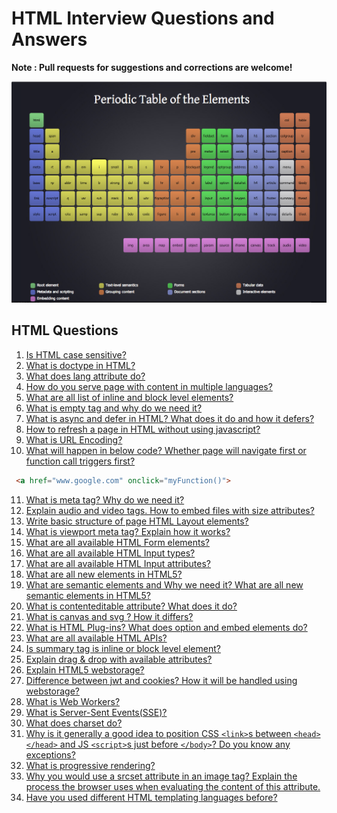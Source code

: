 # HTML Interview Questions and Answers

 **Note : Pull requests for suggestions and corrections are welcome!**

![HTML periodic table](https://github.com/gopigoppu/frontend-interview-questions-answers/blob/master/HTML-Questions-Answers/periodic-table-html.png)

## HTML Questions

1. [Is HTML case sensitive?](/HTML-Questions-Answers/answers#1-is-html-case-sensitive)
2. [What is doctype in HTML?](/HTML-Questions-Answers/answers#2-what-is-doctype-in-html)
3. [What does lang attribute do?](/HTML-Questions-Answers/answers#3-what-does-lang-attribute-do)
4. [How do you serve page with content in multiple languages?](/HTML-Questions-Answers/answers#4-how-do-you-serve-page-with-content-in-multiple-languages)
5. [What are all list of inline and block level elements?](/HTML-Questions-Answers/answers#5-what-are-all-list-of-inline-and-block-level-elements)
6. [What is empty tag and why do we need it?](/HTML-Questions-Answers/answers#6-what-is-empty-tag-and-why-do-we-need-it)
7. [What is async and defer in HTML? What does it do and how it defers?](/HTML-Questions-Answers/answers#7-what-is-async-and-defer-in-html-what-does-it-do-and-how-it-defers)
8. [How to refresh a page in HTML without using javascript?](/HTML-Questions-Answers/answers#8-how-to-refresh-a-page-in-html-without-using-javascript)
9. [What is URL Encoding?](/HTML-Questions-Answers/answers#9-what-is-url-encoding)
10. [What will happen in below code? Whether page will navigate first or function call triggers first?](/HTML-Questions-Answers/answers#10-what-will-happen-in-below-code-whether-page-will-navigate-first-or-function-call-triggers-first)

 ```html
  <a href="www.google.com" onclick="myFunction()">
  ```
11. [What is meta tag? Why do we need it?](/HTML-Questions-Answers/answers#11-what-is-meta-tag-why-do-we-need-it)
12. [Explain audio and video tags. How to embed files with size attributes?](/HTML-Questions-Answers/answers#12-explain-audio-and-video-tags-how-to-embed-files-with-size-attributes) 
13. [Write basic structure of page HTML Layout elements?](/HTML-Questions-Answers/answers#13-write-basic-structure-of-page-html-layout-elements)
14. [What is viewport meta tag? Explain how it works?](/HTML-Questions-Answers/answers#14-what-is-viewport-meta-tag-explain-how-it-works)
15. [What are all available HTML Form elements?](/HTML-Questions-Answers/answers#15-what-are-all-available-html-form-elements)
16. [What are all available HTML Input types?](/HTML-Questions-Answers/answers#16-what-are-all-available-html-input-types)
17. [What are all available HTML Input attributes?](/HTML-Questions-Answers/answers#17-what-are-all-available-html-input-attributes)
18. [What are all new elements in HTML5?](/HTML-Questions-Answers/answers#18-what-are-all-new-elements-in-html5)
19. [What are semantic elements and Why we need it? What are all new semantic elements in HTML5?](/HTML-Questions-Answers/answers#19-what-are-semantic-elements-and-why-we-need-it-what-are-all-new-semantic-elements-in-html5)
20. [What is contenteditable attribute? What does it do?](/HTML-Questions-Answers/answers#20-what-is-contenteditable-attribute-what-does-it-do)
21. [What is canvas and svg ? How it differs?](/HTML-Questions-Answers/answers#21-what-is-canvas-and-svg--how-it-differs)
22. [What is HTML Plug-ins? What does option and embed elements do?](/HTML-Questions-Answers/answers#22-what-is-html-plug-ins-what-does-option-and-embed-elements-do)
23. [What are all available HTML APIs?](/HTML-Questions-Answers/answers#23-what-are-all-available-html-apis)
24. [Is summary tag is inline or block level element?](/HTML-Questions-Answers/answers#24-is-summary-tag-is-inline-or-block-level-element)
25. [Explain drag & drop with available attributes?](/HTML-Questions-Answers/answers#25-explain-drag--drop-with-available-attributes)
26. [Explain HTML5 webstorage?](/HTML-Questions-Answers/answers#26-explain-html5-webstorage)
27. [Difference between jwt and cookies? How it will be handled using webstorage?](/HTML-Questions-Answers/answers#27-difference-between-jwt-and-cookies-how-it-will-be-handled-using-webstorage)
28. [What is Web Workers?](/HTML-Questions-Answers/answers#28-what-is-web-workers)
29. [What is Server-Sent Events(SSE)?](/HTML-Questions-Answers/answers#29-what-is-server-sent-eventssse)
30. [What does charset do?](/HTML-Questions-Answers/answers#30-what-does-charset-do)
31. [Why is it generally a good idea to position CSS `<link>`s between `<head></head>` and JS `<script>`s just before `</body>`? Do you know any exceptions?](/HTML-Questions-Answers/answers#31-why-is-it-generally-a-good-idea-to-position-css-links-between-headhead-and-js-scripts-just-before-body-do-you-know-any-exceptions)
32. [What is progressive rendering?](/HTML-Questions-Answers/answers#32-what-is-progressive-rendering)
33. [Why you would use a srcset attribute in an image tag? Explain the process the browser uses when evaluating the content of this attribute.](/HTML-Questions-Answers/answers#33-why-you-would-use-a-srcset-attribute-in-an-image-tag-explain-the-process-the-browser-uses-when-evaluating-the-content-of-this-attribute)
34. [Have you used different HTML templating languages before?](/HTML-Questions-Answers/answers#34-have-you-used-different-html-templating-languages-before)







